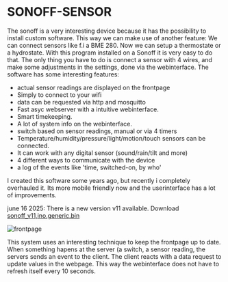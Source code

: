 # SONOFF-SENSOR
The sonoff is a very interesting device because it has the possibility to install custom software. This way we can make use of another feature: We can connect sensors like f.i a BME 280. Now we can setup a thermostate or a hydrostate.  With this program installed on a Sonoff it is very easy to do that. 
The only thing you have to do is connect a sensor with 4 wires, and make some adjustments in the settings, done via the webinterface.
The software has some interesting features:
- actual sensor readings are displayed on the frontpage
- Simply to connect to your wifi
- data can be requested via http and mosquitto
- Fast asyc webserver with a intuitive webinterface.
- Smart timekeeping.
- A lot of system info on the webinterface.
- switch based on sensor readings, manual or via 4 timers 
- Temperature/humidity/pressure/light/motion/touch sensors can be connected.
- It can work with any digital sensor (sound/rain/tilt and more)
- 4 different ways to communicate with the device<br>
- a log of the events like 'time, switched-on, by who'<br>

I created this software some years ago, but recently i completely overhauled it. Its more mobile friendly now and the userinterface
has a lot of improvements.

june 16 2025: There is a new version v11 available.
Download [sonoff_v11,ino.generic.bin](https://github.com/patience4711/SONOFF-SENSOR/blob/main/sonoff-v11.ino.generic.bin)

![frontpage](https://github.com/user-attachments/assets/80ca500e-1aaa-4897-a1f6-de6520d11f89)

This system uses an interesting technique to keep the frontpage up to date. When something hapens at the server (a switch, a sensor reading, the servers sends an event to the client. The client reacts with a data request to update values in the webpage. This way the webinterface does not have to refresh itself every 10 seconds.
